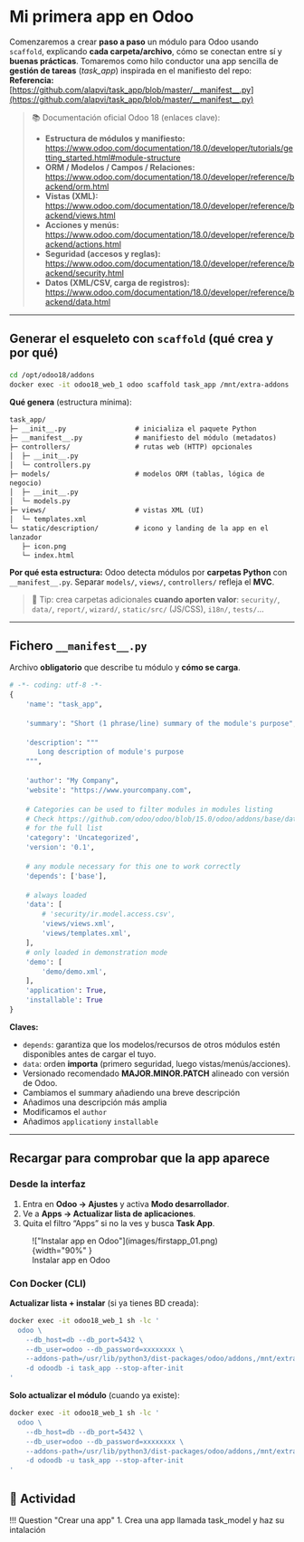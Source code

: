 # Mi primera app en Odoo

Comenzaremos a crear **paso a paso** un módulo para Odoo usando `scaffold`, explicando **cada carpeta/archivo**, cómo se conectan entre sí y **buenas prácticas**. Tomaremos como hilo conductor una app sencilla de **gestión de tareas** (*task_app*) inspirada en el manifiesto del repo:  
**Referencia:** [https://github.com/alapvi/task_app/blob/master/__manifest__.py](https://github.com/alapvi/task_app/blob/master/__manifest__.py)

> 📚 Documentación oficial Odoo 18 (enlaces clave):
> - **Estructura de módulos y manifiesto:** https://www.odoo.com/documentation/18.0/developer/tutorials/getting_started.html#module-structure  
> - **ORM / Modelos / Campos / Relaciones:** https://www.odoo.com/documentation/18.0/developer/reference/backend/orm.html  
> - **Vistas (XML):** https://www.odoo.com/documentation/18.0/developer/reference/backend/views.html  
> - **Acciones y menús:** https://www.odoo.com/documentation/18.0/developer/reference/backend/actions.html  
> - **Seguridad (accesos y reglas):** https://www.odoo.com/documentation/18.0/developer/reference/backend/security.html  
> - **Datos (XML/CSV, carga de registros):** https://www.odoo.com/documentation/18.0/developer/reference/backend/data.html  

---

## Generar el esqueleto con `scaffold` (qué crea y por qué)

```bash
cd /opt/odoo18/addons
docker exec -it odoo18_web_1 odoo scaffold task_app /mnt/extra-addons
```
**Qué genera** (estructura mínima):
```
task_app/
├─ __init__.py                 # inicializa el paquete Python
├─ __manifest__.py             # manifiesto del módulo (metadatos)
├─ controllers/                # rutas web (HTTP) opcionales
│  ├─ __init__.py
│  └─ controllers.py
├─ models/                     # modelos ORM (tablas, lógica de negocio)
│  ├─ __init__.py
│  └─ models.py
├─ views/                      # vistas XML (UI)
│  └─ templates.xml
└─ static/description/         # icono y landing de la app en el lanzador
   ├─ icon.png
   └─ index.html
```
**Por qué esta estructura:** Odoo detecta módulos por **carpetas Python** con `__manifest__.py`. Separar `models/`, `views/`, `controllers/` refleja el **MVC**.

> 🔎 Tip: crea carpetas adicionales **cuando aporten valor**: `security/`, `data/`, `report/`, `wizard/`, `static/src/` (JS/CSS), `i18n/`, `tests/`…

---

## Fichero `__manifest__.py` 

Archivo **obligatorio** que describe tu módulo y **cómo se carga**.
```python
# -*- coding: utf-8 -*-
{
    'name': "task_app",

    'summary': "Short (1 phrase/line) summary of the module's purpose",

    'description': """
       Long description of module's purpose
    """,

    'author': "My Company",
    'website': "https://www.yourcompany.com",

    # Categories can be used to filter modules in modules listing
    # Check https://github.com/odoo/odoo/blob/15.0/odoo/addons/base/data/ir_module_category_data.xml
    # for the full list
    'category': 'Uncategorized',
    'version': '0.1',

    # any module necessary for this one to work correctly
    'depends': ['base'],

    # always loaded
    'data': [
        # 'security/ir.model.access.csv',
        'views/views.xml',
        'views/templates.xml',
    ],
    # only loaded in demonstration mode
    'demo': [
        'demo/demo.xml',
    ],
    'application': True,
    'installable': True
}
```
**Claves:**

- `depends`: garantiza que los modelos/recursos de otros módulos estén disponibles antes de cargar el tuyo.
- `data`: orden **importa** (primero seguridad, luego vistas/menús/acciones).
- Versionado recomendado **MAJOR.MINOR.PATCH** alineado con versión de Odoo.
- Cambiamos el summary añadiendo una breve descripción
- Añadimos una descripción más amplia
- Modificamos el `author`
- Añadimos `application`y `installable`

---

## Recargar para comprobar que la app aparece

### Desde la interfaz
1. Entra en **Odoo → Ajustes** y activa **Modo desarrollador**.
2. Ve a **Apps → Actualizar lista de aplicaciones**.
3. Quita el filtro “Apps” si no la ves y busca **Task App**.

<figure markdown="span">
    !["Instalar app en Odoo"](images/firstapp_01.png){width="90%" }
    <figcaption>Instalar app en Odoo</figcaption>
</figure>

### Con Docker (CLI)

**Actualizar lista + instalar** (si ya tienes BD creada):
```bash
docker exec -it odoo18_web_1 sh -lc '
  odoo \
    --db_host=db --db_port=5432 \
    --db_user=odoo --db_password=xxxxxxxx \
    --addons-path=/usr/lib/python3/dist-packages/odoo/addons,/mnt/extra-addons \
    -d odoodb -i task_app --stop-after-init
'
```

**Solo actualizar el módulo** (cuando ya existe):
```bash
docker exec -it odoo18_web_1 sh -lc '
  odoo \
    --db_host=db --db_port=5432 \
    --db_user=odoo --db_password=xxxxxxxx \
    --addons-path=/usr/lib/python3/dist-packages/odoo/addons,/mnt/extra-addons \
    -d odoodb -u task_app --stop-after-init
'
```

## 📝 Actividad
!!! Question "Crear una app"
    1. Crea una app llamada task_model y haz su intalación  
